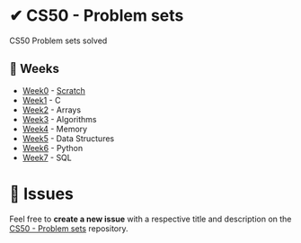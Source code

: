 # ✔ CS50 - Problem sets

CS50 Problem sets solved

## :calendar: Weeks

- [Week0](https://cs50.harvard.edu/x/2021/weeks/0/) - [Scratch](https://scratch.mit.edu/projects/465049117)
- [Week1](https://cs50.harvard.edu/x/2021/weeks/1/) - C
- [Week2](https://cs50.harvard.edu/x/2021/weeks/2/) - Arrays
- [Week3](https://cs50.harvard.edu/x/2021/weeks/3/) - Algorithms
- [Week4](https://cs50.harvard.edu/x/2021/weeks/4/) -  Memory
- [Week5](https://cs50.harvard.edu/x/2021/weeks/5/) - Data Structures
- [Week6](https://cs50.harvard.edu/x/2021/weeks/6/) - Python
- [Week7](https://cs50.harvard.edu/x/2021/weeks/7/) - SQL


# :bug: Issues

Feel free to **create a new issue** with a respective title and description on the [CS50 - Problem sets](https://github.com/AdSoNaTuRaL/cs50-problem-sets/issues) repository.